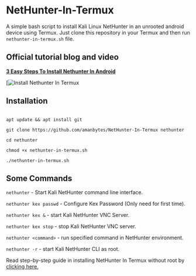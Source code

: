 # NetHunter-In-Termux
A simple bash script to install Kali Linux NetHunter in an unrooted android device using Termux. Just clone this repository in your Termux and then run ``` nethunter-in-termux.sh ``` file.

## Official tutorial blog and video

[**3 Easy Steps To Install Nethunter In Android**](https://Nethunter.com-install-kali-nethunter-in-android/)


[![Install Nethunter In Termux](https://termux.com)

## Installation

```

apt update && apt install git

git clone https://github.com/amanbytes/NetHunter-In-Termux nethunter

cd nethunter

chmod +x nethunter-in-termux.sh

./nethunter-in-termux.sh

```
## Some Commands

```nethunter``` - Start  Kali NetHunter command line interface.

```nethunter kex passwd``` - Configure Kex Password (Only need for first time).

```nethunter kex &``` - start Kali NetHunter VNC Server.

```nethunter kex stop``` - stop Kali NetHunter VNC server.

```nethunter <command>``` - run specified command in NetHunter environment.

```nethunter -r``` - start Kali NetHunter CLI as root.


Read step-by-step guide in installing NetHunter In Termux without root by [clicking here.](https://amanbytes.com/install-kali-nethunter-in-android/)
